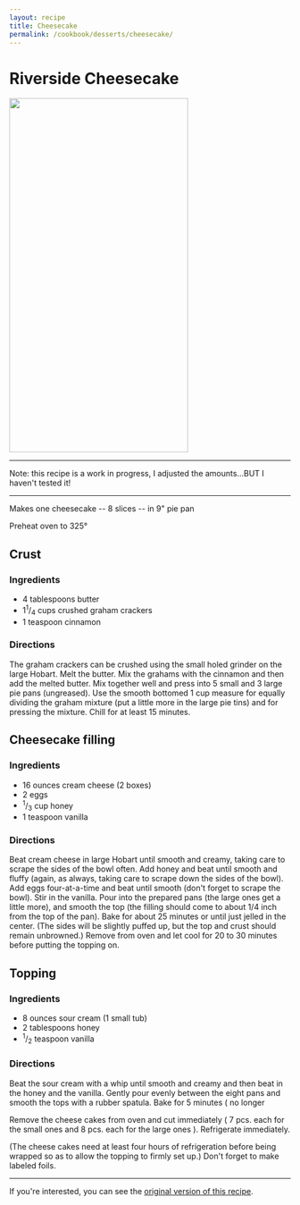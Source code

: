 ```yaml
---
layout: recipe
title: Cheesecake
permalink: /cookbook/desserts/cheesecake/
---
```


# Riverside Cheesecake

<div class='nutrition'>
<a href="https://www.verywellfit.com/recipe-nutrition-analyzer-4157076" target="_blank"><img width="320" height="634.083" src="https://www.verywellfit.com/thmb/huhklVpWoHfNNtyAvEx6bma_y30=/1000x0/Nutrition-Label-Embed--1303663413-a4db294d5257467cbc22e7f78eb80fa6.png" /></a>
</div>

---
Note: this recipe is a work in progress, I adjusted the amounts...BUT I haven't tested it!

---

Makes one cheesecake -- 8 slices -- in 9" pie pan

Preheat oven to 325&deg; 

## Crust

### Ingredients

*	4 tablespoons butter 
*	1<sup>1</sup>/<sub>4</sub> cups crushed graham crackers 
*	1 teaspoon cinnamon 

### Directions

The graham crackers can be crushed using the small holed grinder on the large Hobart. Melt the butter. Mix the grahams with the cinnamon and then add the melted butter. Mix together well and press into 5 small and 3 large pie pans (ungreased). Use the smooth bottomed 1 cup measure for equally dividing the graham mixture (put a little more in the large pie tins) and for pressing the mixture. Chill for at least 15 minutes. 

## Cheesecake filling

### Ingredients

*	16 ounces cream cheese (2 boxes)
*	2 eggs 
*	<sup>1</sup>/<sub>3</sub> cup honey 
*	1 teaspoon vanilla 

### Directions

Beat cream cheese in large Hobart until smooth and creamy, taking care to scrape the sides of the bowl often. Add honey and beat until smooth and fluffy (again, as always, taking care to scrape down the sides of the bowl). Add eggs four-at-a-time and beat until smooth (don't forget to scrape the bowl). Stir in the vanilla. Pour into the prepared pans (the large ones get a little more), and smooth the top (the filling should come to about 1/4 inch from the top of the pan). Bake for about 25 minutes or until just jelled in the center. (The sides will be slightly puffed up, but the top and crust should remain unbrowned.) Remove from oven and let cool for 20 to 30 minutes before putting the topping on. 

## Topping

### Ingredients

*	8 ounces sour cream (1 small tub)
*	2 tablespoons honey 
*	<sup>1</sup>/<sub>2</sub> teaspoon vanilla 

### Directions

Beat the sour cream with a whip until smooth and creamy and then beat in the honey and the vanilla. Gently pour evenly between the eight pans and smooth the tops with a rubber spatula. Bake for 5 minutes ( no longer 

Remove the cheese cakes from oven and cut immediately ( 7 pcs. each for the small ones and 8 pcs. each for the large ones ). Refrigerate immediately. 

(The cheese cakes need at least four hours of refrigeration before being wrapped so as to allow the topping to firmly set up.) Don't forget to make labeled foils. 

---
If you're interested, you can see the <a href="/cookbook/desserts/cheesecake_orig">original version of this recipe</a>.
